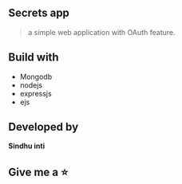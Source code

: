 ## Secrets app
> a simple web application with OAuth feature.

## Build with 

- Mongodb
- nodejs
- expressjs
- ejs

## Developed by 
**Sindhu inti** 
## Give me a ⭐